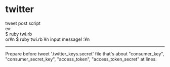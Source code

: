 # twitter
tweet post script<br>
ex:<br>
  $ ruby twi.rb <tweet message><br>
or¥n
  $ ruby twi.rb ¥n
  input message! :<tweet messate>¥n

*** 
Prepare before tweet '.twitter_keys.secret' file that's about 
 "consumer_key", "consumer_secret_key", "access_token", "access_token_secret" at lines.
